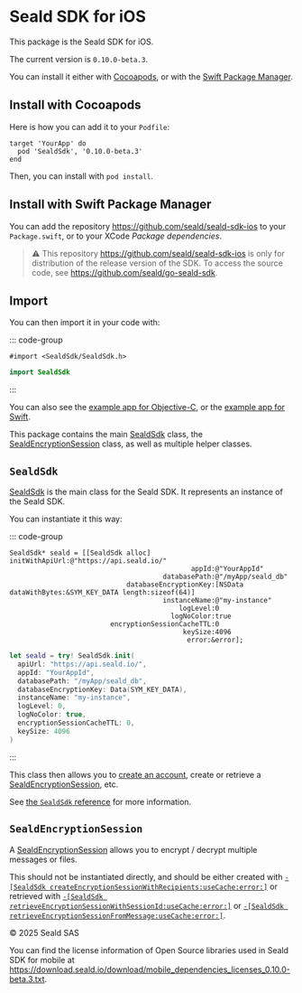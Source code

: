 # Seald SDK for iOS

This package is the Seald SDK for iOS.

The current version is `0.10.0-beta.3`.

You can install it either with [Cocoapods](https://cocoapods.org/), or with the [Swift Package Manager](https://www.swift.org/documentation/package-manager/).

## Install with Cocoapods

Here is how you can add it to your `Podfile`:

```ruby{2}
target 'YourApp' do
  pod 'SealdSdk', '0.10.0-beta.3'
end
```

Then, you can install with `pod install`.

## Install with Swift Package Manager

You can add the repository <https://github.com/seald/seald-sdk-ios> to your `Package.swift`, or to your XCode _Package dependencies_.

> ⚠️ This repository <https://github.com/seald/seald-sdk-ios> is only for distribution of the release version of the SDK.
> To access the source code, see <https://github.com/seald/go-seald-sdk>.

## Import 

You can then import it in your code with:

::: code-group
```objc [ObjC]
#import <SealdSdk/SealdSdk.h>
```

```swift [Swift]
import SealdSdk
```

:::

You can also see the [example app for Objective-C](https://github.com/seald/seald-sdk-demo-app-ios/),
or the [example app for Swift](https://github.com/seald/seald-sdk-demo-app-ios-swift/).

This package contains the main [SealdSdk](./SealdSdk.md) class,
the [SealdEncryptionSession](./SealdEncryptionSession.md) class,
as well as multiple helper classes.

## `SealdSdk`

[SealdSdk](./SealdSdk.md) is the main class for the Seald SDK.
It represents an instance of the Seald SDK.

You can instantiate it this way:

::: code-group
```objc [ObjC]
SealdSdk* seald = [[SealdSdk alloc] initWithApiUrl:@"https://api.seald.io/"
                                             appId:@"YourAppId"
                                      databasePath:@"/myApp/seald_db"
                             databaseEncryptionKey:[NSData dataWithBytes:&SYM_KEY_DATA length:sizeof(64)]
                                      instanceName:@"my-instance"
                                          logLevel:0
                                        logNoColor:true
                         encryptionSessionCacheTTL:0
                                           keySize:4096
                                            error:&error];
```

```swift [Swift]
let seald = try! SealdSdk.init(
  apiUrl: "https://api.seald.io/",
  appId: "YourAppId",
  databasePath: "/myApp/seald_db", 
  databaseEncryptionKey: Data(SYM_KEY_DATA),
  instanceName: "my-instance",
  logLevel: 0,
  logNoColor: true,
  encryptionSessionCacheTTL: 0,
  keySize: 4096
)
```

:::

This class then allows you to [create an account](./SealdSdk.md#createaccountwithsignupjwt-devicename-displayname-privatekeys-expireafter-error),
create or retrieve a [SealdEncryptionSession](./SealdEncryptionSession.md),
etc.

See [the `SealdSdk` reference](./SealdSdk.md) for more information.

## `SealdEncryptionSession`

A [SealdEncryptionSession](./SealdEncryptionSession.md) allows you to encrypt / decrypt multiple messages or files.

This should not be instantiated directly, and should be either created with [`-[SealdSdk createEncryptionSessionWithRecipients:useCache:error:]`](./SealdSdk.md#createencryptionsessionwithrecipients-usecache-error)
or retrieved with [`-[SealdSdk retrieveEncryptionSessionWithSessionId:useCache:error:]`](./SealdSdk.md#retrieveencryptionsessionwithsessionid-usecache-error)
or [`-[SealdSdk retrieveEncryptionSessionFromMessage:useCache:error:]`](./SealdSdk.md#retrieveencryptionsessionfrommessage-usecache-error).

© 2025 Seald SAS

You can find the license information of Open Source libraries used in Seald SDK for mobile at <https://download.seald.io/download/mobile_dependencies_licenses_0.10.0-beta.3.txt>.
